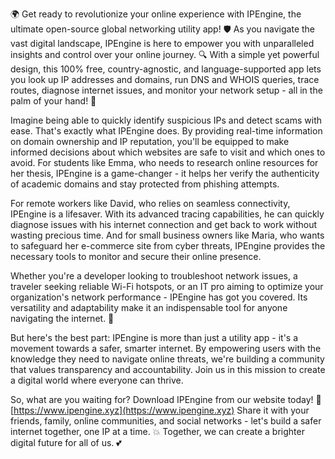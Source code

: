 🌍 Get ready to revolutionize your online experience with IPEngine, the ultimate open-source global networking utility app! 🛡️ As you navigate the vast digital landscape, IPEngine is here to empower you with unparalleled insights and control over your online journey. 🔍 With a simple yet powerful design, this 100% free, country-agnostic, and language-supported app lets you look up IP addresses and domains, run DNS and WHOIS queries, trace routes, diagnose internet issues, and monitor your network setup - all in the palm of your hand! 📡

Imagine being able to quickly identify suspicious IPs and detect scams with ease. That's exactly what IPEngine does. By providing real-time information on domain ownership and IP reputation, you'll be equipped to make informed decisions about which websites are safe to visit and which ones to avoid. For students like Emma, who needs to research online resources for her thesis, IPEngine is a game-changer - it helps her verify the authenticity of academic domains and stay protected from phishing attempts.

For remote workers like David, who relies on seamless connectivity, IPEngine is a lifesaver. With its advanced tracing capabilities, he can quickly diagnose issues with his internet connection and get back to work without wasting precious time. And for small business owners like Maria, who wants to safeguard her e-commerce site from cyber threats, IPEngine provides the necessary tools to monitor and secure their online presence.

Whether you're a developer looking to troubleshoot network issues, a traveler seeking reliable Wi-Fi hotspots, or an IT pro aiming to optimize your organization's network performance - IPEngine has got you covered. Its versatility and adaptability make it an indispensable tool for anyone navigating the internet. 🚀

But here's the best part: IPEngine is more than just a utility app - it's a movement towards a safer, smarter internet. By empowering users with the knowledge they need to navigate online threats, we're building a community that values transparency and accountability. Join us in this mission to create a digital world where everyone can thrive.

So, what are you waiting for? Download IPEngine from our website today! 📲 [https://www.ipengine.xyz](https://www.ipengine.xyz) Share it with your friends, family, online communities, and social networks - let's build a safer internet together, one IP at a time. 💥 Together, we can create a brighter digital future for all of us. 💕